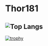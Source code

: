 # Thor181

![Top Langs](https://github-readme-stats.vercel.app/api/top-langs/?username=thor181&layout=compact)  
---
[![trophy](https://github-profile-trophy.vercel.app/?username=thor181&theme=dracula&row=2&column=4&margin-w=-1&margin-h=-1)](https://github.com/ryo-ma/github-profile-trophy)

